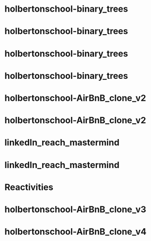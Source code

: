 # holbertonschool-binary_trees
# holbertonschool-binary_trees
# holbertonschool-binary_trees
# holbertonschool-binary_trees
# holbertonschool-AirBnB_clone_v2
# holbertonschool-AirBnB_clone_v2
# linkedIn_reach_mastermind
# linkedIn_reach_mastermind
# Reactivities
# holbertonschool-AirBnB_clone_v3
# holbertonschool-AirBnB_clone_v4
